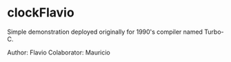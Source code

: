 # clockFlavio
Simple demonstration deployed originally for 1990's compiler named Turbo-C.

Author: Flavio
Colaborator: Mauricio
